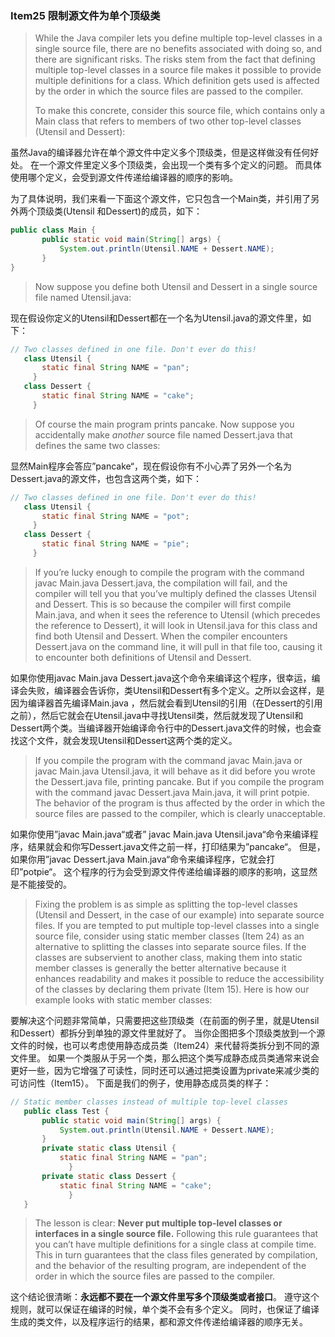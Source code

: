 ### Item25 限制源文件为单个顶级类

> While the Java compiler lets you define multiple top-level classes in a single source file, there are no benefits associated with doing so, and there are significant risks. 
> The risks stem from the fact that defining multiple top-level classes in a source file makes it possible to provide multiple definitions for a class.
> Which definition gets used is affected by the order in which the source files are passed to the compiler.
>
> To make this concrete, consider this source file, which contains only a Main class that refers to members of two other top-level classes (Utensil and Dessert):

虽然Java的编译器允许在单个源文件中定义多个顶级类，但是这样做没有任何好处。
在一个源文件里定义多个顶级类，会出现一个类有多个定义的问题。
而具体使用哪个定义，会受到源文件传递给编译器的顺序的影响。

为了具体说明，我们来看一下面这个源文件，它只包含一个Main类，并引用了另外两个顶级类(Utensil 和Dessert)的成员，如下：

```java
public class Main {
       public static void main(String[] args) {
           System.out.println(Utensil.NAME + Dessert.NAME);
       }
}
```

> Now suppose you define both Utensil and Dessert in a single source file named Utensil.java:

现在假设你定义的Utensil和Dessert都在一个名为Utensil.java的源文件里，如下：

```java
// Two classes defined in one file. Don't ever do this!
   class Utensil {
       static final String NAME = "pan";
	 }
   class Dessert {
       static final String NAME = "cake";
	 }
```

> Of course the main program prints pancake. 
> Now suppose you accidentally make *another* source file named Dessert.java that defines the same two classes:

显然Main程序会答应”pancake“，现在假设你有不小心弄了另外一个名为Dessert.java的源文件，也包含这两个类，如下：

```java
// Two classes defined in one file. Don't ever do this!
   class Utensil {
       static final String NAME = "pot";
	 }
   class Dessert {
       static final String NAME = "pie";
	 }
```

> If you’re lucky enough to compile the program with the command javac Main.java Dessert.java, the compilation will fail, and the compiler will tell you that you’ve multiply defined the classes Utensil and Dessert. This is so because the compiler will first compile Main.java, and when it sees the reference to Utensil (which precedes the reference to Dessert), it will look in Utensil.java for this class and find both Utensil and Dessert. When the compiler encounters Dessert.java on the command line, it will pull in that file too, causing it to encounter both definitions of Utensil and Dessert.

如果你使用javac Main.java Dessert.java这个命令来编译这个程序，很幸运，编译会失败，编译器会告诉你，类Utensil和Dessert有多个定义。之所以会这样，是因为编译器首先编译Main.java ，然后就会看到Utensil的引用（在Dessert的引用之前），然后它就会在Utensil.java中寻找Utensil类，然后就发现了Utensil和Dessert两个类。当编译器开始编译命令行中的Dessert.java文件的时候，也会查找这个文件，就会发现Utensil和Dessert这两个类的定义。

> If you compile the program with the command javac Main.java or javac Main.java Utensil.java, it will behave as it did before you wrote the Dessert.java file, printing pancake. 
> But if you compile the program with the command javac Dessert.java Main.java, it will print potpie.
> The behavior of the program is thus affected by the order in which the source files are passed to the compiler, which is clearly unacceptable.

如果你使用”javac Main.java“或者” javac Main.java Utensil.java“命令来编译程序，结果就会和你写Dessert.java文件之前一样，打印结果为”pancake“。
但是，如果你用”javac Dessert.java Main.java“命令来编译程序，它就会打印”potpie“。
这个程序的行为会受到源文件传递给编译器的顺序的影响，这显然是不能接受的。

> Fixing the problem is as simple as splitting the top-level classes (Utensil and Dessert, in the case of our example) into separate source files. 
> If you are tempted to put multiple top-level classes into a single source file, consider using static member classes (Item 24) as an alternative to splitting the classes into separate source files. 
> If the classes are subservient to another class, making them into static member classes is generally the better alternative because it enhances readability and makes it possible to reduce the accessibility of the classes by declaring them private (Item 15).
> Here is how our example looks with static member classes:

要解决这个问题非常简单，只需要把这些顶级类（在前面的例子里，就是Utensil和Dessert）都拆分到单独的源文件里就好了。
当你企图把多个顶级类放到一个源文件的时候，也可以考虑使用静态成员类（Item24）来代替将类拆分到不同的源文件里。
如果一个类服从于另一个类，那么把这个类写成静态成员类通常来说会更好一些，因为它增强了可读性，同时还可以通过把类设置为private来减少类的可访问性（Item15）。
下面是我们的例子，使用静态成员类的样子：

```java
// Static member classes instead of multiple top-level classes
   public class Test {
       public static void main(String[] args) {
           System.out.println(Utensil.NAME + Dessert.NAME);
       }
       private static class Utensil {
           static final String NAME = "pan";
			 }
       private static class Dessert {
           static final String NAME = "cake";
			 }
   }
```

> The lesson is clear: **Never put multiple top-level classes or interfaces in a single source file.** 
> Following this rule guarantees that you can’t have multiple definitions for a single class at compile time.
> This in turn guarantees that the class files generated by compilation, and the behavior of the resulting program, are independent of the order in which the source files are passed to the compiler.

这个结论很清晰：**永远都不要在一个源文件里写多个顶级类或者接口**。
遵守这个规则，就可以保证在编译的时候，单个类不会有多个定义。
同时，也保证了编译生成的类文件，以及程序运行的结果，都和源文件传递给编译器的顺序无关。


